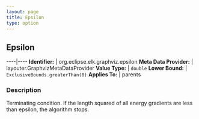 ```yaml
---
layout: page
title: Epsilon
type: option
---
```

## Epsilon

----|----
**Identifier:** | org.eclipse.elk.graphviz.epsilon
**Meta Data Provider:** | layouter.GraphvizMetaDataProvider
**Value Type:** | `double`
**Lower Bound:** | `ExclusiveBounds.greaterThan(0)`
**Applies To:** | parents


### Description
Terminating condition. If the length squared of all energy gradients are less than epsilon, the algorithm stops.

